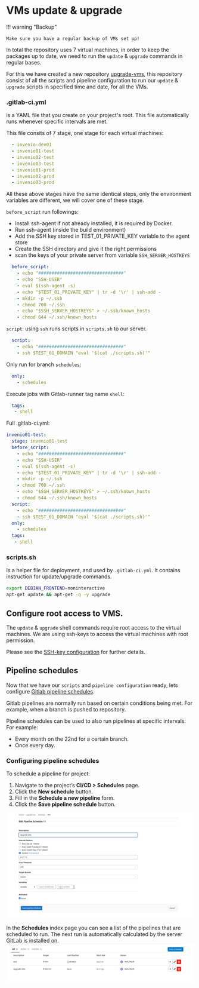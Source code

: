 # VMs update & upgrade

!!! warning "Backup"

    Make sure you have a regular backup of VMs set up! 


In total the repository uses 7 virtual machines, in order to keep the packages up to date, we need to run the `update` & `upgrade` commands in regular bases.

For this we have created a new repository [upgrade-vms](https://gitlab.tugraz.at/invenio/upgrade-vms), this repository consist of all the scripts and pipeline configuration to run our `update` & `upgrade` scripts in specified time and date, for all the VMs.

### .gitlab-ci.yml
is a YAML file that you create on your project's root. This file automatically runs whenever specific intervals are met.

This file consits of 7 stage, one stage for each virtual machines:

```yml
  - invenio-dev01
  - invenio01-test
  - invenio02-test
  - invenio03-test
  - invenio01-prod
  - invenio02-prod
  - invenio03-prod
```

All these above stages have the same identical steps, only the environment variables are different,
we will cover one of these stage.

```before_script``` run followings:

* Install ssh-agent if not already installed, it is required by Docker.
* Run ssh-agent (inside the build environment)
* Add the SSH key stored in TEST_01_PRIVATE_KEY variable to the agent store
* Create the SSH directory and give it the right permissions
* scan the keys of your private server from variable ```SSH_SERVER_HOSTKEYS```
```yml
  before_script:
    - echo "################################"
    - echo "SSH-USER"
    - eval $(ssh-agent -s)
    - echo "$TEST_01_PRIVATE_KEY" | tr -d '\r' | ssh-add -
    - mkdir -p ~/.ssh
    - chmod 700 ~/.ssh
    - echo "$SSH_SERVER_HOSTKEYS" > ~/.ssh/known_hosts
    - chmod 644 ~/.ssh/known_hosts
```

```script```:  using ```ssh``` runs scripts in ```scripts.sh``` to our server.
```yml
  script:
    - echo "################################"
    - ssh $TEST_01_DOMAIN "eval '$(cat ./scripts.sh)'"
```

Only run for branch ```schedules```:
```yml
  only:
    - schedules
```
Execute jobs with Gitlab-runner tag name ```shell```:
```yml
  tags:
   - shell
```

Full .gitlab-ci.yml:

```yml
invenio01-test:
  stage: invenio01-test
  before_script:
    - echo "################################"
    - echo "SSH-USER"
    - eval $(ssh-agent -s)
    - echo "$TEST_01_PRIVATE_KEY" | tr -d '\r' | ssh-add -
    - mkdir -p ~/.ssh
    - chmod 700 ~/.ssh
    - echo "$SSH_SERVER_HOSTKEYS" > ~/.ssh/known_hosts
    - chmod 644 ~/.ssh/known_hosts
  script:
    - echo "################################"
    - ssh $TEST_01_DOMAIN "eval '$(cat ./scripts.sh)'"
  only:
    - schedules
  tags:
   - shell
```

### scripts.sh
Is a helper file for deployment, and used by `.gitlab-ci.yml`. It contains instruction for update/upgrade commands.

```bash
export DEBIAN_FRONTEND=noninteractive
apt-get update && apt-get -q -y upgrade
```

## Configure root access to VMS.
The `update` & `upgrade` shell commands require root access to the virtual machines.
We are using ssh-keys to access the virtual machines with root permission.

Please see the [SSH-key configuration](/configs/sshkey/) for further details.

## Pipeline schedules
Now that we have our `scripts` and `pipeline configuration` ready, lets configure [Gitlab pipeline schedules](https://docs.gitlab.com/ee/ci/pipelines/schedules.html).

Gitlab pipelines are normally run based on certain conditions being met. For example, when a branch is pushed to repository.

Pipeline schedules can be used to also run pipelines at specific intervals. For example:

* Every month on the 22nd for a certain branch.
* Once every day.


### Configuring pipeline schedules
To schedule a pipeline for project:

1. Navigate to the project’s **CI/CD > Schedules** page.
2. Click the **New schedule** button.
3. Fill in the **Schedule a new pipeline** form.
4. Click the **Save pipeline schedule** button.

![](images/pipeline_schedules.png?raw=true)


In the **Schedules** index page you can see a list of the pipelines that are scheduled to run. The next run is automatically calculated by the server GitLab is installed on.
![](images/scheduled.png?raw=true)
